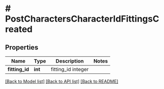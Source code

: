 # # PostCharactersCharacterIdFittingsCreated

## Properties

Name | Type | Description | Notes
------------ | ------------- | ------------- | -------------
**fitting_id** | **int** | fitting_id integer | 

[[Back to Model list]](../../README.md#documentation-for-models) [[Back to API list]](../../README.md#documentation-for-api-endpoints) [[Back to README]](../../README.md)


